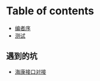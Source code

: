 # Table of contents

* [编者序](README.md)
* [测试](ce-shi.md)

## 遇到的坑

* [海康接口对接](yu-dao-de-keng/hai-kang-jie-kou-dui-jie.md)

